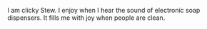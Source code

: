 I am clicky Stew. I enjoy when I hear the sound of electronic soap dispensers. It fills me with joy when people are clean.